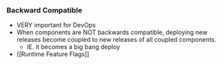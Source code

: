 ### Backward Compatible
- VERY important for DevOps
- When components are NOT backwards compatible, deploying new releases become coupled to new releases of all coupled components.
	- IE. it becomes a big bang deploy
- [[Runtime Feature Flags]]